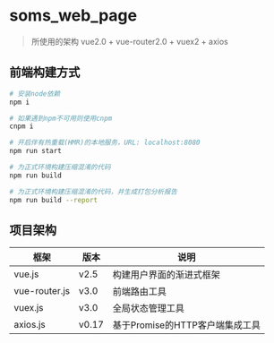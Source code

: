 # soms_web_page

> 所使用的架构
> vue2.0 + vue-router2.0 + vuex2 + axios

## 前端构建方式

``` bash
# 安装node依赖
npm i

# 如果遇到npm不可用则使用cnpm
cnpm i

# 开启伴有热重载(HMR)的本地服务，URL: localhost:8080
npm run start

# 为正式环境构建压缩混淆的代码
npm run build

# 为正式环境构建压缩混淆的代码，并生成打包分析报告
npm run build --report
```

## 项目架构

| 框架 | 版本 | 说明 |
| ---- | ---- | ---- |
| vue.js | v2.5 | 构建用户界面的渐进式框架 |
| vue-router.js | v3.0 | 前端路由工具 |
| vuex.js | v3.0 | 全局状态管理工具 |
| axios.js | v0.17 | 基于Promise的HTTP客户端集成工具 |
